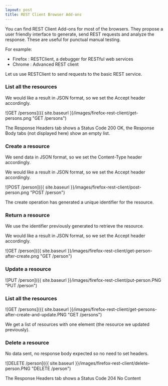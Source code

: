 ```yaml
---
layout: post
title: REST Client Browser Add-ons
---
```


You can find REST Client Add-ons for most of the browsers. They propose a user friendly interface to generate, send REST requests and analyze the response. These are useful for punctual manual testing.

For example:

* Firefox : RESTClient, a debugger for RESTful web services
* Chrome : Advanced REST client

Let us use RESTClient to send requests to the basic REST service.

### List all the resources

We would like a result in JSON format, so we set the Accept header accordingly.

![GET /persons]({{ site.baseurl }}/images/firefox-rest-client/get-persons.png "GET /persons")

The Response Headers tab shows a Status Code 200 OK, the Response Body tabs (not displayed here) show an empty list.

### Create a resource

We send data in JSON format, so we set the Content-Type header accordingly.

We would like a result in JSON format, so we set the Accept header accordingly.

![POST /person]({{ site.baseurl }}/images/firefox-rest-client/post-person.png "POST /person")

The create operation has generated a unique identifier for the resource.

### Return a resource

We use the identifier previously generated to retrieve the resource.

We would like a result in JSON format, so we set the Accept header accordingly.

![GET /person]({{ site.baseurl }}/images/firefox-rest-client/get-person-after-create.png "GET /person")

### Update a resource

![PUT /person]({{ site.baseurl }}/images/firefox-rest-client/put-person.PNG "PUT /person")

### List all the resources

![GET /persons]({{ site.baseurl }}/images/firefox-rest-client/get-persons-after-create-and-update.PNG "GET /persons")

We get a list of resources with one element (the resource we updated previously).

### Delete a resource

No data sent, no response body expected so no need to set headers.

![DELETE /person]({{ site.baseurl }}/images/firefox-rest-client/delete-person.PNG "DELETE /person")

The Response Headers tab shows a Status Code 204 No Content
